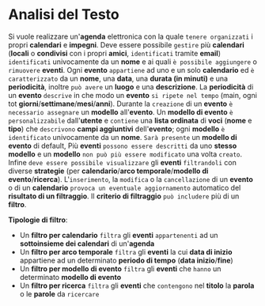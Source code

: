 Analisi del Testo
===
Si vuole realizzare un'**agenda** elettronica con la quale `tenere organizzati` i propri **calendari** e **impegni**. Deve essere possibile `gestire` più **calendari** (**locali** o **condivisi** con i propri **amici**, `identificati` tramite **email**) `identificati` univocamente da un **nome** e ai quali `è possibile aggiungere` o `rimuovere` **eventi**. Ogni **evento** `appartiene` ad uno e un solo **calendario** ed `è caratterizzato` da un **nome**, una **data**, una **durata (in minuti)** e una **periodicità**, inoltre `può avere` un **luogo** e  una **descrizione**. La **periodicità** di un **evento** `descrive` in che modo un **evento** `si ripete nel tempo` (main, ogni tot **giorni**/**settimane**/**mesi**/**anni**). Durante la `creazione` di un **evento** `è necessario assegnare` un **modello** all'**evento**. Un **modello di evento** `è personalizzabile` dall'**utente** e `contiene` una **lista ordinata** di **voci** (**nome** e **tipo**) che `descrivono` **campi aggiuntivi** dell'**evento**; ogni **modello** `è identificato` univocamente da un **nome**. `Sarà presente` un **modello di evento** di default, Più **eventi** `possono essere descritti` da uno **stesso modello** e un **modello** `non può più essere modificato` una volta `creato`. Infine `deve essere possibile visualizzare` gli **eventi** `filtrandoli` con diverse **strategie** (per **calendario**/**arco temporale**/**modello di evento**/**ricerca**). L'`inserimento`, la `modifica` o la `cancellazione` di un **evento** o di un **calendario** `provoca un eventuale aggiornamento` automatico del **risultato di un filtraggio**. Il **criterio di filtraggio** `può includere` più di un **filtro**.

**Tipologie di filtro**:

* Un **filtro per calendario** `filtra` gli **eventi** `appartenenti` ad un **sottoinsieme dei calendari** di un'**agenda** 
* Un **filtro per arco temporale** `filtra` gli **eventi** la cui **data di inizio** appartiene ad un determinato **periodo di tempo** (**data inizio**/**fine**)
* Un **filtro per modello di evento** `filtra` gli **eventi** che `hanno` un determinato **modello di evento**
* Un **filtro per ricerca** `filtra` gli **eventi** che `contengono` nel **titolo** la **parola** o le **parole** da `ricercare`
